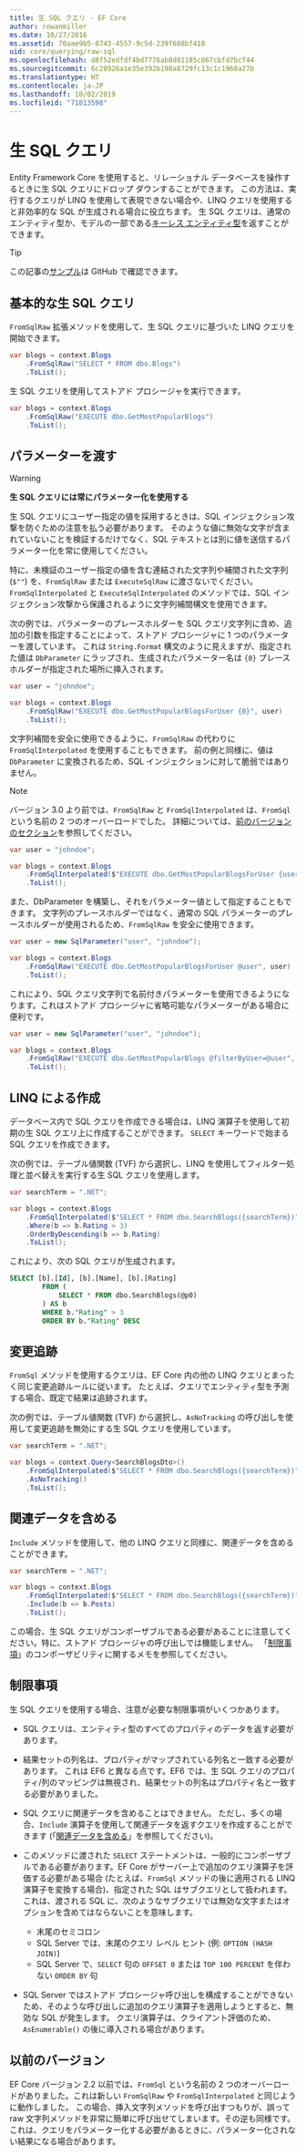 ```yaml
---
title: 生 SQL クエリ - EF Core
author: rowanmiller
ms.date: 10/27/2016
ms.assetid: 70aae9b5-8743-4557-9c5d-239f688bf418
uid: core/querying/raw-sql
ms.openlocfilehash: d8f52edfdf4bd7776ab8d81185c867cbfd7bcf44
ms.sourcegitcommit: 6c28926a1e35e392b198a8729fc13c1c1968a27b
ms.translationtype: HT
ms.contentlocale: ja-JP
ms.lasthandoff: 10/02/2019
ms.locfileid: "71813598"
---
```

# <a name="raw-sql-queries"></a>生 SQL クエリ

Entity Framework Core を使用すると、リレーショナル データベースを操作するときに生 SQL クエリにドロップ ダウンすることができます。 この方法は、実行するクエリが LINQ を使用して表現できない場合や、LINQ クエリを使用すると非効率的な SQL が生成される場合に役立ちます。 生 SQL クエリは、通常のエンティティ型か、モデルの一部である[キーレス エンティティ型](xref:core/modeling/keyless-entity-types)を返すことができます。

> [!TIP]  
> この記事の[サンプル](https://github.com/aspnet/EntityFramework.Docs/tree/master/samples/core/Querying/Querying/RawSQL/Sample.cs)は GitHub で確認できます。

## <a name="basic-raw-sql-queries"></a>基本的な生 SQL クエリ

`FromSqlRaw` 拡張メソッドを使用して、生 SQL クエリに基づいた LINQ クエリを開始できます。

<!-- [!code-csharp[Main](samples/core/Querying/RawSQL/Sample.cs)] -->
``` csharp
var blogs = context.Blogs
    .FromSqlRaw("SELECT * FROM dbo.Blogs")
    .ToList();
```

生 SQL クエリを使用してストアド プロシージャを実行できます。

<!-- [!code-csharp[Main](samples/core/Querying/RawSQL/Sample.cs)] -->
``` csharp
var blogs = context.Blogs
    .FromSqlRaw("EXECUTE dbo.GetMostPopularBlogs")
    .ToList();
```

## <a name="passing-parameters"></a>パラメーターを渡す

> [!WARNING]
> **生 SQL クエリには常にパラメーター化を使用する**
>
> 生 SQL クエリにユーザー指定の値を採用するときは、SQL インジェクション攻撃を防ぐための注意を払う必要があります。 そのような値に無効な文字が含まれていないことを検証するだけでなく、SQL テキストとは別に値を送信するパラメーター化を常に使用してください。
>
> 特に、未検証のユーザー指定の値を含む連結された文字列や補間された文字列 (`$""`) を、`FromSqlRaw` または `ExecuteSqlRaw` に渡さないでください。 `FromSqlInterpolated` と `ExecuteSqlInterpolated` のメソッドでは、SQL インジェクション攻撃から保護されるように文字列補間構文を使用できます。

次の例では、パラメーターのプレースホルダーを SQL クエリ文字列に含め、追加の引数を指定することによって、ストアド プロシージャに 1 つのパラメーターを渡しています。 これは `String.Format` 構文のように見えますが、指定された値は `DbParameter` にラップされ、生成されたパラメーター名は `{0}` プレースホルダーが指定された場所に挿入されます。

<!-- [!code-csharp[Main](samples/core/Querying/RawSQL/Sample.cs)] -->
``` csharp
var user = "johndoe";

var blogs = context.Blogs
    .FromSqlRaw("EXECUTE dbo.GetMostPopularBlogsForUser {0}", user)
    .ToList();
```

文字列補間を安全に使用できるように、`FromSqlRaw` の代わりに `FromSqlInterpolated` を使用することもできます。 前の例と同様に、値は `DbParameter` に変換されるため、SQL インジェクションに対して脆弱ではありません。

> [!NOTE]
> バージョン 3.0 より前では、`FromSqlRaw` と `FromSqlInterpolated` は、`FromSql` という名前の 2 つのオーバーロードでした。 詳細については、[前のバージョンのセクション](#previous-versions)を参照してください。

<!-- [!code-csharp[Main](samples/core/Querying/RawSQL/Sample.cs)] -->
``` csharp
var user = "johndoe";

var blogs = context.Blogs
    .FromSqlInterpolated($"EXECUTE dbo.GetMostPopularBlogsForUser {user}")
    .ToList();
```

また、DbParameter を構築し、それをパラメーター値として指定することもできます。 文字列のプレースホルダーではなく、通常の SQL パラメーターのプレースホルダーが使用されるため、`FromSqlRaw` を安全に使用できます。

<!-- [!code-csharp[Main](samples/core/Querying/RawSQL/Sample.cs)] -->
``` csharp
var user = new SqlParameter("user", "johndoe");

var blogs = context.Blogs
    .FromSqlRaw("EXECUTE dbo.GetMostPopularBlogsForUser @user", user)
    .ToList();
```

これにより、SQL クエリ文字列で名前付きパラメーターを使用できるようになります。これはストアド プロシージャに省略可能なパラメーターがある場合に便利です。

<!-- [!code-csharp[Main](samples/core/Querying/RawSQL/Sample.cs)] -->
``` csharp
var user = new SqlParameter("user", "johndoe");

var blogs = context.Blogs
    .FromSqlRaw("EXECUTE dbo.GetMostPopularBlogs @filterByUser=@user", user)
    .ToList();
```

## <a name="composing-with-linq"></a>LINQ による作成

データベース内で SQL クエリを作成できる場合は、LINQ 演算子を使用して初期の生 SQL クエリ上に作成することができます。 `SELECT` キーワードで始まる SQL クエリを作成できます。

次の例では、テーブル値関数 (TVF) から選択し、LINQ を使用してフィルター処理と並べ替えを実行する生 SQL クエリを使用します。

<!-- [!code-csharp[Main](samples/core/Querying/RawSQL/Sample.cs)] -->
``` csharp
var searchTerm = ".NET";

var blogs = context.Blogs
    .FromSqlInterpolated($"SELECT * FROM dbo.SearchBlogs({searchTerm})")
    .Where(b => b.Rating > 3)
    .OrderByDescending(b => b.Rating)
    .ToList();
```

これにより、次の SQL クエリが生成されます。

``` sql
SELECT [b].[Id], [b].[Name], [b].[Rating]
        FROM (
            SELECT * FROM dbo.SearchBlogs(@p0)
        ) AS b
        WHERE b."Rating" > 3
        ORDER BY b."Rating" DESC
```

## <a name="change-tracking"></a>変更追跡

`FromSql` メソッドを使用するクエリは、EF Core 内の他の LINQ クエリとまったく同じ変更追跡ルールに従います。 たとえば、クエリでエンティティ型を予測する場合、既定で結果は追跡されます。

次の例では、テーブル値関数 (TVF) から選択し、`AsNoTracking` の呼び出しを使用して変更追跡を無効にする生 SQL クエリを使用しています。

<!-- [!code-csharp[Main](samples/core/Querying/RawSQL/Sample.cs)] -->
``` csharp
var searchTerm = ".NET";

var blogs = context.Query<SearchBlogsDto>()
    .FromSqlInterpolated($"SELECT * FROM dbo.SearchBlogs({searchTerm})")
    .AsNoTracking()
    .ToList();
```

## <a name="including-related-data"></a>関連データを含める

`Include` メソッドを使用して、他の LINQ クエリと同様に、関連データを含めることができます。

<!-- [!code-csharp[Main](samples/core/Querying/RawSQL/Sample.cs)] -->
``` csharp
var searchTerm = ".NET";

var blogs = context.Blogs
    .FromSqlInterpolated($"SELECT * FROM dbo.SearchBlogs({searchTerm})")
    .Include(b => b.Posts)
    .ToList();
```

この場合、生 SQL クエリがコンポーザブルである必要があることに注意してください。特に、ストアド プロシージャの呼び出しでは機能しません。 「[制限事項](#limitations)」のコンポーザビリティに関するメモを参照してください。

## <a name="limitations"></a>制限事項

生 SQL クエリを使用する場合、注意が必要な制限事項がいくつかあります。

* SQL クエリは、エンティティ型のすべてのプロパティのデータを返す必要があります。

* 結果セットの列名は、プロパティがマップされている列名と一致する必要があります。 これは EF6 と異なる点です。EF6 では、生 SQL クエリのプロパティ/列のマッピングは無視され、結果セットの列名はプロパティ名と一致する必要がありました。

* SQL クエリに関連データを含めることはできません。 ただし、多くの場合、`Include` 演算子を使用して関連データを返すクエリを作成することができます (「[関連データを含める](#including-related-data)」を参照してください)。

* このメソッドに渡された `SELECT` ステートメントは、一般的にコンポーザブルである必要があります。EF Core がサーバー上で追加のクエリ演算子を評価する必要がある場合 (たとえば、`FromSql` メソッドの後に適用される LINQ 演算子を変換する場合)、指定された SQL はサブクエリとして扱われます。 これは、渡される SQL に、次のようなサブクエリでは無効な文字またはオプションを含めてはならないことを意味します。
  * 末尾のセミコロン
  * SQL Server では、末尾のクエリ レベル ヒント (例: `OPTION (HASH JOIN)`)
  * SQL Server で、`SELECT` 句の `OFFSET 0` または `TOP 100 PERCENT` を伴わない `ORDER BY` 句

* SQL Server ではストアド プロシージャ呼び出しを構成することができないため、そのような呼び出しに追加のクエリ演算子を適用しようとすると、無効な SQL が発生します。 クエリ演算子は、クライアント評価のため、`AsEnumerable()` の後に導入される場合があります。

## <a name="previous-versions"></a>以前のバージョン

EF Core バージョン 2.2 以前では、`FromSql` という名前の 2 つのオーバーロードがありました。これは新しい `FromSqlRaw` や `FromSqlInterpolated` と同じように動作しました。 この場合、挿入文字列メソッドを呼び出すつもりが、誤って raw 文字列メソッドを非常に簡単に呼び出せてしまいます。その逆も同様です。 これは、クエリをパラメーター化する必要があるときに、パラメーター化されない結果になる場合があります。

